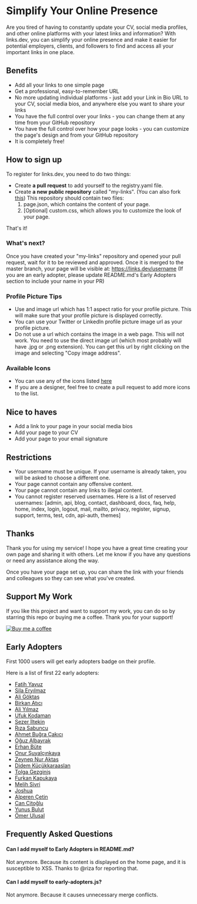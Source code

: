 # Simplify Your Online Presence

Are you tired of having to constantly update your CV, social media profiles, and other online platforms with your latest links and information? With links.dev, you can simplify your online presence and make it easier for potential employers, clients, and followers to find and access all your important links in one place.

## Benefits

- Add all your links to one simple page
- Get a professional, easy-to-remember URL
- No more updating individual platforms - just add your Link in Bio URL to your CV, social media bios, and anywhere else you want to share your links
- You have the full control over your links - you can change them at any time from your GitHub repository
- You have the full control over how your page looks - you can customize the page's design and from your GitHub repository
- It is completely free!

## How to sign up

To register for links.dev, you need to do two things:

- Create **a pull request** to add yourself to the registry.yaml file.
- Create **a new public repository** called "my-links". (You can also fork [this](https://github.com/fatih-yavuz/my-links)) This repository should contain two files:
  1. page.json, which contains the content of your page.
  2. [Optional] custom.css, which allows you to customize the look of your page.

That's it!

### What's next?
Once you have created your "my-links" repository and opened your pull request, wait for it to be reviewed and approved. Once it is merged to the master branch, your page will be visible at: https://links.dev/username (If you are an early adopter, please update README.md's Early Adopters section to include your name in your PR)

### Profile Picture Tips
- Use and image url which has 1:1 aspect ratio for your profile picture. This will make sure that your profile picture is displayed correctly.
- You can use your Twitter or LinkedIn profile picture image url as your profile picture.
- Do not use a url which contains the image in a web page. This will not work. You need to use the direct image url (which most probably will have .jpg or .png extension). You can get this url by right clicking on the image and selecting "Copy image address".

### Available Icons
- You can use any of the icons listed [here](https://github.com/fatih-yavuz/links.dev/tree/main/user-page/icons)
- If you are a designer, feel free to create a pull request to add more icons to the list.

## Nice to haves
- Add a link to your page in your social media bios
- Add your page to your CV
- Add your page to your email signature

## Restrictions

- Your username must be unique. If your username is already taken, you will be asked to choose a different one.
- Your page cannot contain any offensive content.
- Your page cannot contain any links to illegal content.
- You cannot register reserved usernames. Here is a list of reserved usernames: [admin, api, blog, contact, dashboard, docs, faq, help, home, index, login, logout, mail, mailto, privacy, register, signup, support, terms, test, cdn, api-auth, themes]

## Thanks

Thank you for using my service! I hope you have a great time creating your own page and sharing it with others. Let me know if you have any questions or need any assistance along the way.

Once you have your page set up, you can share the link with your friends and colleagues so they can see what you've created.

## Support My Work
If you like this project and want to support my work, you can do so by starring this repo or buying me a coffee. Thank you for your support!

[![Buy me a coffee](https://www.buymeacoffee.com/assets/img/custom_images/orange_img.png)](https://www.buymeacoffee.com/fthdev)


## Early Adopters

First 1000 users will get early adopters badge on their profile. 

Here is a list of first 22 early adopters:

- [Fatih Yavuz](https://links.dev/fatih)
- [Sila Eryılmaz](https://links.dev/sila)
- [Ali Göktaş](https://links.dev/a)
- [Birkan Atıcı](https://links.dev/birkan)
- [Ali Yılmaz](https://links.dev/ali)
- [Ufuk Kodaman](https://links.dev/kodman)
- [Sezer İltekin](https://links.dev/iltekin)
- [Rıza Sabuncu](https://links.dev/riza)
- [Ahmet Buğra Çakıcı](https://links.dev/ahmet)
- [Oğuz Albayrak](https://links.dev/o)
- [Erhan Büte](https://links.dev/erhan)
- [Onur Şuyalçınkaya](https://links.dev/onur)
- [Zeynep Nur Aktas](https://links.dev/zeynep)
- [Didem Küçükkaraaslan](https://links.dev/codingwithdidem)
- [Tolga Gezginiş](https://links.dev/t)
- [Furkan Kapukaya](https://links.dev/furkan)
- [Melih Sivri](https://links.dev/melih)
- [Joshua](https://links.dev/j)
- [Alperen Çetin](https://links.dev/alperen)
- [Can Çitoğlu](https://links.dev/can)
- [Yunus Bulut](https://links.dev/yunusbulut)
- [Ömer Ulusal](https://links.dev/omer)

## Frequently Asked Questions
#### Can I add myself to Early Adopters in README.md? 
Not anymore. Because its content is displayed on the home page, and it is susceptible to XSS. Thanks to @riza for reporting that. 
#### Can I add myself to early-adopters.js? 
Not anymore. Because it causes unnecessary merge conflicts.